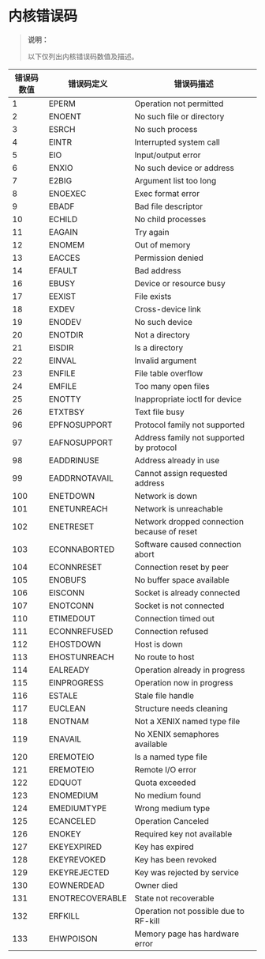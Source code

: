 # 内核错误码

> **说明：**
>
> 以下仅列出内核错误码数值及描述。

| 错误码数值 | 错误码定义 | 错误码描述 |
|-------|------|-----|
| 1 | EPERM | Operation not permitted |
| 2 | ENOENT | No such file or directory |
| 3 | ESRCH | No such process |
| 4 | EINTR | Interrupted system call |
| 5 | EIO | Input/output error |
| 6 | ENXIO | No such device or address |
| 7 | E2BIG | Argument list too long |
| 8 | ENOEXEC | Exec format error |
| 9 | EBADF | Bad file descriptor |
| 10 | ECHILD | No child processes |
| 11 | EAGAIN | Try again |
| 12 | ENOMEM | Out of memory |
| 13 | EACCES | Permission denied |
| 14 | EFAULT | Bad address |
| 16 | EBUSY | Device or resource busy |
| 17 | EEXIST | File exists |
| 18 | EXDEV | Cross-device link |
| 19 | ENODEV | No such device |
| 20 | ENOTDIR | Not a directory |
| 21 | EISDIR | Is a directory |
| 22 | EINVAL | Invalid argument |
| 23 | ENFILE | File table overflow |
| 24 | EMFILE | Too many open files |
| 25 | ENOTTY | Inappropriate ioctl for device |
| 26 | ETXTBSY | Text file busy |
| 96 | EPFNOSUPPORT | Protocol family not supported |
| 97 | EAFNOSUPPORT | Address family not supported by protocol |
| 98 | EADDRINUSE | Address already in use |
| 99 | EADDRNOTAVAIL | Cannot assign requested address |
| 100 | ENETDOWN | Network is down |
| 101 | ENETUNREACH | Network is unreachable |
| 102 | ENETRESET | Network dropped connection because of reset |
| 103 | ECONNABORTED | Software caused connection abort |
| 104 | ECONNRESET | Connection reset by peer |
| 105 | ENOBUFS | No buffer space available |
| 106 | EISCONN | Socket is already connected |
| 107 | ENOTCONN | Socket is not connected |
| 110 | ETIMEDOUT | Connection timed out |
| 111 | ECONNREFUSED | Connection refused |
| 112 | EHOSTDOWN | Host is down |
| 113 | EHOSTUNREACH | No route to host |
| 114 | EALREADY | Operation already in progress |
| 115 | EINPROGRESS | Operation now in progress |
| 116 | ESTALE | Stale file handle |
| 117 | EUCLEAN | Structure needs cleaning |
| 118 | ENOTNAM | Not a XENIX named type file |
| 119 | ENAVAIL | No XENIX semaphores available |
| 120 | EREMOTEIO | Is a named type file |
| 121 | EREMOTEIO | Remote I/O error |
| 122 | EDQUOT | Quota exceeded |
| 123 | ENOMEDIUM | No medium found |
| 124 | EMEDIUMTYPE | Wrong medium type |
| 125 | ECANCELED | Operation Canceled |
| 126 | ENOKEY | Required key not available |
| 127 | EKEYEXPIRED | Key has expired |
| 128 | EKEYREVOKED | Key has been revoked |
| 129 | EKEYREJECTED | Key was rejected by service |
| 130 | EOWNERDEAD | Owner died |
| 131 | ENOTRECOVERABLE | State not recoverable |
| 132 | ERFKILL | Operation not possible due to RF-kill |
| 133 | EHWPOISON | Memory page has hardware error |